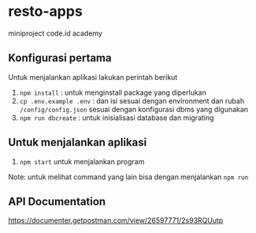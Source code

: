 # resto-apps

miniproject code.id academy

## Konfigurasi pertama 
Untuk menjalankan aplikasi lakukan perintah berikut
1. `npm install` : untuk menginstall package yang diperlukan
2. `cp .env.example .env` : dan isi sesuai dengan environment dan rubah `/config/config.json` sesuai dengan konfigurasi dbms yang digunakan
3. `npm run dbcreate` : untuk inisialisasi database dan migrating


## Untuk menjalankan aplikasi
1. `npm start` untuk menjalankan program

Note: untuk melihat command yang lain bisa dengan menjalankan `npm run`


## API Documentation
https://documenter.getpostman.com/view/26597771/2s93RQUutp
